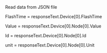 Read data from JSON file

  FlashTime = responseText.Device[0].FlashTime

  Value = responseText.Device[0].Node[0].Value
  
  Id = responseText.Device[0].Node[0].Id
  
  unit = responseText.Device[0].Node[0].Unit

